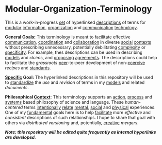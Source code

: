 # Modular-Organization-Terminology
This is a work-in-progress [set](https://github.com/gcassel/Modular-Organization-Terminology/blob/master/terms/set.md) of hyperlinked [descriptions](https://github.com/gcassel/Modular-Organization-Terminology/blob/master/terms/description.md) of terms for [modular](https://github.com/gcassel/Modular-Organization-Terminology/blob/master/terms/modular.md) [information](https://github.com/gcassel/Modular-Organization-Terminology/blob/master/terms/information.md), [organization](https://github.com/gcassel/Modular-Organization-Terminology/blob/master/terms/organization.md) and [communication](https://github.com/gcassel/Modular-Organization-Terminology/blob/master/terms/communication.md) [technology](https://github.com/gcassel/Modular-Organization-Terminology/blob/master/terms/technology.md). 

**General [Goals](https://github.com/gcassel/Modular-Organization-Terminology/blob/master/terms/goal.md):**
This [terminology](https://github.com/gcassel/Modular-Organization-Terminology/blob/master/terms/terminology.md) is meant to facilitate effective [communication](https://github.com/gcassel/Modular-Organization-Terminology/blob/master/terms/communication.md), [coordination](https://github.com/gcassel/Modular-Organization-Terminology/blob/master/terms/coordination.md) and [collaboration](https://github.com/gcassel/Modular-Organization-Terminology/blob/master/terms/collaboration.md) in diverse [social](https://github.com/gcassel/Modular-Organization-Terminology/blob/master/terms/social.md) [contexts](https://github.com/gcassel/Modular-Organization-Terminology/blob/master/terms/context.md) without prescribing unnecessary, potentially debilitating [complexity](https://github.com/gcassel/Modular-Organization-Terminology/blob/master/terms/complexity.md) or [specificity](https://github.com/gcassel/Modular-Organization-Terminology/blob/master/terms/specification.md).  For example, thes descriptions can be used in describing [models](https://github.com/gcassel/Modular-Organization-Terminology/blob/master/terms/model.md) and *claims*, and [proposing](https://github.com/gcassel/Modular-Organization-Terminology/blob/master/terms/proposal.md) [agreements](https://github.com/gcassel/Modular-Organization-Terminology/blob/master/terms/agreement.md).  The descriptions could help to facilitate the *grassroots* [peer](https://github.com/gcassel/Modular-Organization-Terminology/blob/master/terms/peer.md)-to-peer development of non-[coercive](https://github.com/gcassel/Modular-Organization-Terminology/blob/master/terms/coercion.md) *recipes* and [standards](https://github.com/gcassel/Modular-Organization-Terminology/blob/master/terms/standard.md).  

**[Specific](https://github.com/gcassel/Modular-Organization-Terminology/blob/master/terms/specific.md) Goal:**
The hyperlinked descriptions in this repository will be used to [standardize](https://github.com/gcassel/Modular-Organization-Terminology/blob/master/terms/standard.md) the *use* and *revision* of terms in my [models](https://github.com/gcassel/Models) and related *documents*.

**Philosophical [Context](https://github.com/gcassel/Modular-Organization-Terminology/blob/master/terms/context.md):** 
This terminology supports an [action](https://github.com/gcassel/Modular-Organization-Terminology/blob/master/terms/action.md), [process](https://github.com/gcassel/Modular-Organization-Terminology/blob/master/terms/process.md) and [systems](https://github.com/gcassel/Modular-Organization-Terminology/blob/master/terms/system.md) based philosophy of science and language.  These *human-centered* terms [intentionally](https://github.com/gcassel/Modular-Organization-Terminology/blob/master/terms/intention.md) [relate](https://github.com/gcassel/Modular-Organization-Terminology/blob/master/terms/relationship.md) [mental](https://github.com/gcassel/Modular-Organization-Terminology/blob/master/terms/mental.md), [social](https://github.com/gcassel/Modular-Organization-Terminology/blob/master/terms/social.md) and [physical](https://github.com/gcassel/Modular-Organization-Terminology/blob/master/terms/physical.md) experiences.  One of my [fundamental](https://github.com/gcassel/Modular-Organization-Terminology/blob/master/terms/fundamental.md) goals here is to help [facilitate](https://github.com/gcassel/Modular-Organization-Terminology/blob/master/terms/facilitation.md) more *effective* and *consistent* descriptions of such relationships.  I hope to share that goal with others via *distributed versioning* and, potentially, [creative](https://github.com/gcassel/Modular-Organization-Terminology/blob/master/terms/creation.md) *mergers*.

***Note: this repository will be edited quite frequently as internal hyperlinks are developed.***

